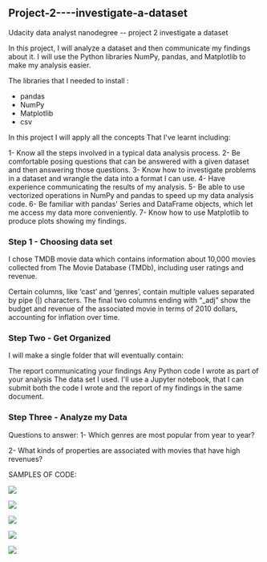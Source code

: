 ## Project-2----investigate-a-dataset
Udacity data analyst nanodegree -- project 2 investigate a dataset

In this project, I will analyze a dataset and then communicate my findings about it. I will use the Python libraries NumPy, pandas, and Matplotlib to make my analysis easier.

The libraries that I needed to install :

* pandas
* NumPy
* Matplotlib
* csv

In this project I will apply all the concepts That I've learnt including:

1- Know all the steps involved in a typical data analysis process.
2- Be comfortable posing questions that can be answered with a given dataset and then answering those questions.
3- Know how to investigate problems in a dataset and wrangle the data into a format I can use.
4- Have experience communicating the results of my analysis.
5- Be able to use vectorized operations in NumPy and pandas to speed up my data analysis code.
6- Be familiar with pandas' Series and DataFrame objects, which let me access my data more conveniently.
7- Know how to use Matplotlib to produce plots showing my findings.


### Step 1 - Choosing data set

I chose TMDB movie data which contains information about 10,000 movies collected from The Movie Database (TMDb), including user ratings and revenue.

Certain columns, like ‘cast’ and ‘genres’, contain multiple values separated by pipe (|) characters.
The final two columns ending with “_adj” show the budget and revenue of the associated movie in terms of 2010 dollars, accounting for inflation over time.

### Step Two - Get Organized

I will make a single folder that will eventually contain:

The report communicating your findings
Any Python code I wrote as part of your analysis
The data set I used.
I'll use a Jupyter notebook, that I can submit both the code I wrote and the report of my findings in the same document.

### Step Three - Analyze my Data

Questions to answer:
1- Which genres are most popular from year to year?

2- What kinds of properties are associated with movies that have high revenues?

SAMPLES OF CODE:


![](https://user-images.githubusercontent.com/11509483/91175485-2c17aa80-e6e1-11ea-9156-7af5dfb76dca.png)


![](https://user-images.githubusercontent.com/11509483/91175490-2d48d780-e6e1-11ea-885f-bc18d7c394f6.png)


![](https://user-images.githubusercontent.com/11509483/91175491-2de16e00-e6e1-11ea-8d1a-63596dacaf5c.png)


![](https://user-images.githubusercontent.com/11509483/91175495-2e7a0480-e6e1-11ea-887f-71e9f41d70d3.png)


![](https://user-images.githubusercontent.com/11509483/91175496-2f129b00-e6e1-11ea-9049-689e98b52031.png)

